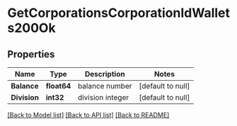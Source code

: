 # GetCorporationsCorporationIdWallets200Ok

## Properties
Name | Type | Description | Notes
------------ | ------------- | ------------- | -------------
**Balance** | **float64** | balance number | [default to null]
**Division** | **int32** | division integer | [default to null]

[[Back to Model list]](../README.md#documentation-for-models) [[Back to API list]](../README.md#documentation-for-api-endpoints) [[Back to README]](../README.md)

